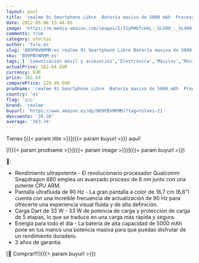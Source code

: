 ```yaml
---
layout: post
title: 'realme 9i Smartphone Libre  Batería masiva de 5000 mAh  Procesador Qualcomm Snapdragon 680  Carga Dart de 33 W  Pantalla ultrafluida de 90 Hz  Dual Sim 4+64 GB  Android 11  Prism Blue'
date: 2022-05-06 13:44:05
image: 'https://m.media-amazon.com/images/I/31yM4bfcmkL._SL500_._SL400_.jpg'
comments: true
category: ofertas
author: 'tole.es'
slug: 'B09PBVNRMM-es realme 9i Smartphone Libre Batería masiva de 5000 mAh...'
sku: 'B09PBVNRMM-es'
tags: [ 'Comunicación móvil y accesorios','Electrónica','Móviles','Móviles y smartphones libres','android','realme','🇪🇸', ]
actualPrice: 162.64 EUR
currency: EUR
price: 162.64
comparePrice: 229.99 EUR
prodname: 'realme 9i Smartphone Libre  Batería masiva de 5000 mAh  Procesador Qualcomm Snapdragon 680  Carga Dart de 33 W  Pantalla ultrafluida de 90 Hz  Dual Sim 4+64 GB  Android 11  Prism Blue'
country: 'es'
flag: '🇪🇸'
brand: 'realme'
buyurl: 'https://www.amazon.es/dp/B09PBVNRMM/?tag=tolees-21'
descuento: '29.28'
average: '163.74'
---
```


Tienes [{{< param title >}}]({{< param buyurl >}}) aqui!

[![{{< param prodname >}}]({{< param image >}})]({{< param buyurl >}})

🔎:

- Rendimiento ultrapotente - El revolucionario procesador Qualcomm Snapdragon 680 emplea un avanzado proceso de 6 nm junto con una potente CPU ARM.
- Pantalla ultrafluida de 90 Hz - La gran pantalla a color de 16,7 cm (6,6") cuenta con una increíble frecuencia de actualización de 90 Hz para ofrecerte una experiencia visual fluida y de alta definición.
- Carga Dart de 33 W - 33 W de potencia de carga y protección de carga de 5 etapas, lo que se traduce en una carga más rápida y segura.
- Energía para todo el día - La batería de alta capacidad de 5000 mAh pone en tus manos una potencia masiva para que puedas disfrutar de un rendimiento duradero.
- 3 años de garantía

[🛒 Comprar!!!]({{< param buyurl >}})
